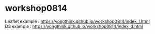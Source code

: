 # workshop0814


Leaflet example : https://yongthink.github.io/workshop0814/index_l.html
<br/>
D3 example : https://yongthink.github.io/workshop0814/index_d.html
